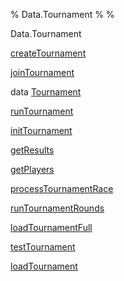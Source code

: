 % Data.Tournament
% 
% 

Data.Tournament

[createTournament](Data-Tournament.html#v:createTournament)

[joinTournament](Data-Tournament.html#v:joinTournament)

data [Tournament](Data-Tournament.html#t:Tournament)

[runTournament](Data-Tournament.html#v:runTournament)

[initTournament](Data-Tournament.html#v:initTournament)

[getResults](Data-Tournament.html#v:getResults)

[getPlayers](Data-Tournament.html#v:getPlayers)

[processTournamentRace](Data-Tournament.html#v:processTournamentRace)

[runTournamentRounds](Data-Tournament.html#v:runTournamentRounds)

[loadTournamentFull](Data-Tournament.html#v:loadTournamentFull)

[testTournament](Data-Tournament.html#v:testTournament)

[loadTournament](Data-Tournament.html#v:loadTournament)
